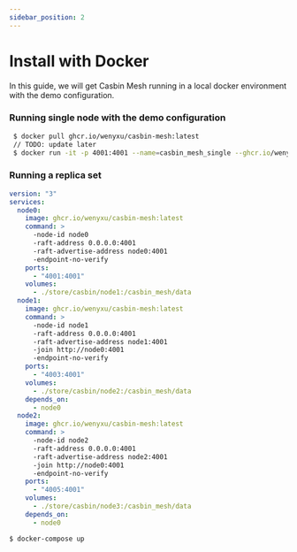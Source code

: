 ```yaml
---
sidebar_position: 2
---
```


# Install with Docker

In this guide, we will get Casbin Mesh running in a local docker environment with the demo configuration.

### Running single node with the demo configuration

```bash
 $ docker pull ghcr.io/wenyxu/casbin-mesh:latest
 // TODO: update later
 $ docker run -it -p 4001:4001 --name=casbin_mesh_single --ghcr.io/wenyxu/casbin-mesh:latest
```

### Running a replica set

```yaml title="docker-compose.yaml"
version: "3"
services:
  node0:
    image: ghcr.io/wenyxu/casbin-mesh:latest
    command: >
      -node-id node0
      -raft-address 0.0.0.0:4001
      -raft-advertise-address node0:4001
      -endpoint-no-verify
    ports:
      - "4001:4001"
    volumes:
      - ./store/casbin/node1:/casbin_mesh/data
  node1:
    image: ghcr.io/wenyxu/casbin-mesh:latest
    command: >
      -node-id node1
      -raft-address 0.0.0.0:4001
      -raft-advertise-address node1:4001
      -join http://node0:4001
      -endpoint-no-verify
    ports:
      - "4003:4001"
    volumes:
      - ./store/casbin/node2:/casbin_mesh/data
    depends_on:
      - node0
  node2:
    image: ghcr.io/wenyxu/casbin-mesh:latest
    command: >
      -node-id node2
      -raft-address 0.0.0.0:4001
      -raft-advertise-address node2:4001
      -join http://node0:4001
      -endpoint-no-verify
    ports:
      - "4005:4001"
    volumes:
      - ./store/casbin/node3:/casbin_mesh/data
    depends_on:
      - node0
```

```
$ docker-compose up
```
